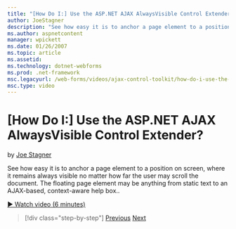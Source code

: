 ```yaml
---
title: "[How Do I:] Use the ASP.NET AJAX AlwaysVisible Control Extender? | Microsoft Docs"
author: JoeStagner
description: "See how easy it is to anchor a page element to a position on screen, where it remains always visible no matter how far the user may scroll the document. The..."
ms.author: aspnetcontent
manager: wpickett
ms.date: 01/26/2007
ms.topic: article
ms.assetid: 
ms.technology: dotnet-webforms
ms.prod: .net-framework
msc.legacyurl: /web-forms/videos/ajax-control-toolkit/how-do-i-use-the-aspnet-ajax-alwaysvisible-control-extender
msc.type: video
---
```

[How Do I:] Use the ASP.NET AJAX AlwaysVisible Control Extender?
====================
by [Joe Stagner](https://github.com/JoeStagner)

See how easy it is to anchor a page element to a position on screen, where it remains always visible no matter how far the user may scroll the document. The floating page element may be anything from static text to an AJAX-based, context-aware help box..

[&#9654; Watch video (6 minutes)](https://channel9.msdn.com/Blogs/ASP-NET-Site-Videos/how-do-i-use-the-aspnet-ajax-alwaysvisible-control-extender)

>[!div class="step-by-step"]
[Previous](how-do-i-use-the-aspnet-ajax-modalpopup-extender-control.md)
[Next](how-do-i-use-the-aspnet-ajax-accordion-control.md)